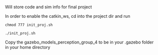 Will store code and sim info for final project

In order to enable the catkin_ws, cd into the project dir and run

```
chmod 777 init_proj.sh

./init_proj.sh
```

Copy the gazebo_models_perception_group_4 to be in your .gazebo folder in your home directory
